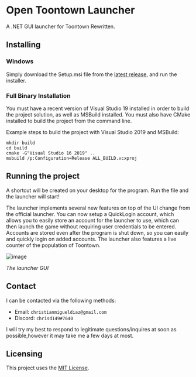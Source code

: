 # Open Toontown Launcher
A .NET GUI launcher for Toontown Rewritten.

## Installing
### Windows
Simply download the Setup.msi file from the [latest release](https://github.com/chrisd149/Open-Toontown-Launcher/releases), and run the installer.

### Full Binary Installation 
You must have a recent version of Visual Studio 19 installed in order to build the project solution, as well as MSBuild installed.  You must also have CMake installed to build the project from the command line.

Example steps to build the project with Visual Studio 2019 and MSBuild:
```
mkdir build
cd build
cmake -G"Visual Studio 16 2019" .. 
msbuild /p:Configuration=Release ALL_BUILD.vcxproj
```

## Running the project
A shortcut will be created on your desktop for the program. Run the file and the launcher will start!

The launcher implements several new features on top of the UI change from the official launcher.  You can now setup a QuickLogin account, which allows you to easily store an account for the launcher to use, which can then launch the game without requiring user credentials to be entered.  Accounts are stored even after the program is shut down, so you can easily and quickly login on added accounts.  The launcher also features a live counter of the population of Toontown.

![image](https://user-images.githubusercontent.com/48182689/125847091-28632c08-a35a-4747-8601-1380082dae70.png)

*The launcher GUI*

## Contact
I can be contacted via the following methods:
* Email: `christianmigueldiaz@gmail.com`
* Discord: `chrisd149#7640`

I will try my best to respond to legitimate questions/inquires at soon as possible,however it may take me a few days at most.

## Licensing
This project uses the [MIT License](LICENSE).
